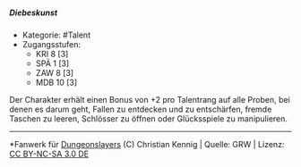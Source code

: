 <!---
Dies ist ein Fanwerk für DUNGEONSLAYERS (C) von Christian Kennig

Quellen:      [Dungeonslayers Grundregelwerk](https://dungeonslayers.net/download/Dungeonslayers4.pdf)
              [Talentbeschreibungen](https://www.f-space.de/ds4/tools-talentcards.html)
License:      [CC-BY-NC-SA 4.0](https://creativecommons.org/licenses/by-nc-sa/4.0/deed.de)
Richtlinien:  [Fanwerkrichtlinien](https://www.dungeonslayers.net/fanwerk-richtlinien/)
Autor:        Zauberlehrling
-->

  
##### Diebeskunst  
- Kategorie: #Talent  
- Zugangsstufen:  
  - KRI 8 [3]  
  - SPÄ 1 [3]  
  - ZAW 8 [3]  
  - MDB 10 [3]  

Der Charakter erhält einen Bonus von +2 pro Talentrang auf alle Proben, bei denen es darum geht, Fallen zu entdecken und zu entschärfen, fremde Taschen zu leeren, Schlösser zu öffnen oder Glücksspiele zu manipulieren.


___  
*Fanwerk für [Dungeonslayers](https://www.dungeonslayers.net/) (C) Christian Kennig | Quelle: GRW | Lizenz: [CC BY-NC-SA 3.0 DE](https://creativecommons.org/licenses/by-nc-sa/3.0/de/)  